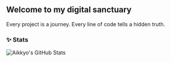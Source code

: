 ## Welcome to my digital sanctuary
Every project is a journey. Every line of code tells a hidden truth.

### ✨ Stats
![Aikkyo's GitHub Stats](https://github-readme-stats.vercel.app/api?username=4ikkyo&show_icons=true&hide_border=true&bg_color=FFFFFF&title_color=fd1111&text_color=000000&icon_color=fd1111)
